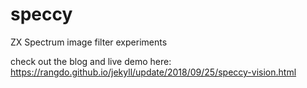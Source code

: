 # speccy
ZX Spectrum image filter experiments

check out the blog and live demo here: 
https://rangdo.github.io/jekyll/update/2018/09/25/speccy-vision.html


